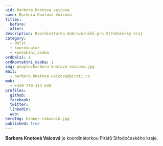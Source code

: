 ```yaml
---
uid: barbora.knotova.vaicova
name: Barbora Knotová Vaicová
titles:
  before: 
  after:
description: Koordinátorka dobrovolníků pro Středočeský kraj
category:
  - dalsi
  - koordinator
  - kontaktni_osoba
ordDalsi: 1
ordKontaktni_osoba: 1
img: people/barbora-knotova-vaicova.jpg
mail:
  - barbora.knotova.vaicova@pirati.cz
mob:
  - +420 770 113 640
profiles:
  github:
  facebook:
  twitter: 
  linkedin: 
  web: 
heroImg: banner-rakovnik.jpg
published: true
---
```

**Barbora Knotová Vaicová** je koordinátorkou Pirátů Středočeského kraje.
